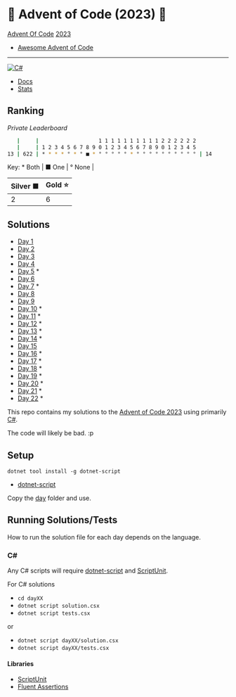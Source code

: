 # 🎄 Advent of Code (2023) 🎄

[Advent Of Code](https://adventofcode.com/) [2023](https://adventofcode.com/2023/)

- [Awesome Advent of Code](https://github.com/Bogdanp/awesome-advent-of-code)

---

[![C#](https://img.shields.io/badge/c%23-%23239120.svg?style=for-the-badge&logo=c-sharp&logoColor=white)](https://learn.microsoft.com/en-us/dotnet/csharp/)

- [Docs](docs/README.md)
- [Stats](docs/STATS.md)

## Ranking

*Private Leaderboard*

```bash
   |     |                   1 1 1 1 1 1 1 1 1 1 2 2 2 2 2 2
   |     | 1 2 3 4 5 6 7 8 9 0 1 2 3 4 5 6 7 8 9 0 1 2 3 4 5
13 | 622 | * * * * ° * ° ■ * ° ° ° ° ° * ° ° ° ° ° ° ° ° ° ° | 14
```

Key: \* Both | ■ One | ° None |

| Silver ■ | Gold ⭐ |
| -------- | ------- |
| 2        | 6       |

## Solutions

- [Day 1](day01/README.md)
- [Day 2](day02/README.md)
- [Day 3](day03/README.md)
- [Day 4](day04/README.md)
- [Day 5](day05/README.md) *
- [Day 6](day06/README.md)
- [Day 7](day07/README.md) *
- [Day 8](day08/README.md)
- [Day 9](day09/README.md)
- [Day 10](day10/README.md) *
- [Day 11](day11/README.md) *
- [Day 12](day12/README.md) *
- [Day 13](day13/README.md) *
- [Day 14](day14/README.md) *
- [Day 15](day15/README.md)
- [Day 16](day16/README.md) *
- [Day 17](day17/README.md) *
- [Day 18](day18/README.md) *
- [Day 19](day19/README.md) *
- [Day 20](day20/README.md) *
- [Day 21](day21/README.md) *
- [Day 22](day22/README.md) *
  <!-- - [Day 23](day23/README.md) -->
  <!-- - [Day 24](day24/README.md) -->
  <!-- - [Day 25](day25/README.md) -->

<!-- [![For: Advent Of Code](https://img.shields.io/badge/for-advent_of_code-green.svg)](https://adventofcode.com/) -->
<!-- [![License: MIT](https://img.shields.io/badge/License-MIT-lightgrey.svg)](https://opensource.org/licenses/MIT)  -->

<!-- https://github.com/marketplace/actions/aoc-badges -->
<!-- ![](https://img.shields.io/badge/day%20📅-6-blue) -->
<!-- ![](https://img.shields.io/badge/stars%20⭐-12-yellow) -->
<!-- ![](https://img.shields.io/badge/days%20completed-6-red) -->

This repo contains my solutions to the [Advent of Code 2023](https://adventofcode.com/2022) using primarily [C#](https://learn.microsoft.com/en-us/dotnet/csharp/).

The code will likely be bad. :p

## Setup

`dotnet tool install -g dotnet-script`

- [dotnet-script](https://github.com/dotnet-script/dotnet-script)

Copy the [day](day/) folder and use.

## Running Solutions/Tests

How to run the solution file for each day depends on the language.

### C\#

Any C# scripts will require [dotnet-script](https://github.com/filipw/dotnet-script) and [ScriptUnit](https://github.com/seesharper/ScriptUnit).

For C# solutions

- `cd dayXX`
- `dotnet script solution.csx`
- `dotnet script tests.csx`

or

- `dotnet script dayXX/solution.csx`
- `dotnet script dayXX/tests.csx`

#### Libraries

- [ScriptUnit](https://github.com/seesharper/ScriptUnit)
- [Fluent Assertions](https://github.com/fluentassertions/fluentassertions)
